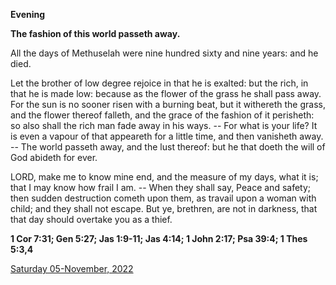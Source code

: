 **Evening**

**The fashion of this world passeth away.**
 
All the days of Methuselah were nine hundred sixty and nine years: and he died.
 
Let the brother of low degree rejoice in that he is exalted: but the rich, in that he is made low: because as the flower of the grass he shall pass away. For the sun is no sooner risen with a burning beat, but it withereth the grass, and the flower thereof falleth, and the grace of the fashion of it perisheth: so also shall the rich man fade away in his ways. -- For what is your life? It is even a vapour of that appeareth for a little time, and then vanisheth away. -- The world passeth away, and the lust thereof: but he that doeth the will of God abideth for ever.
 
LORD, make me to know mine end, and the measure of my days, what it is; that I may know how frail I am. -- When they shall say, Peace and safety; then sudden destruction cometh upon them, as travail upon a woman with child; and they shall not escape. But ye, brethren, are not in darkness, that that day should overtake you as a thief.  

**1 Cor 7:31; Gen 5:27; Jas 1:9-11; Jas 4:14; 1 John 2:17; Psa 39:4; 1 Thes 5:3,4**

[Saturday 05-November, 2022](https://t.me/daily_light)

